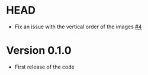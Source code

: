 # HEAD #
- Fix an issue with the vertical order of the images [#4](https://github.com/federicopellegatta/raytracing/pull/4)

# Version 0.1.0 #
- First release of the code
